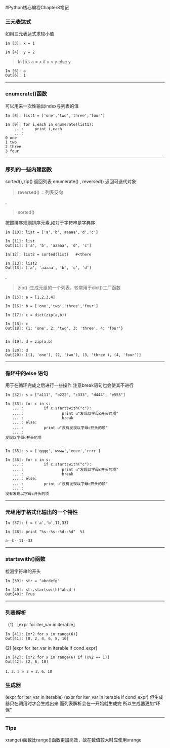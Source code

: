 #Python核心编程Chapter8笔记
### 三元表达式

如用三元表达式求较小值

    In [3]: x = 1
    
    In [4]: y = 2
    
  >  In [5]: a = x if x < y else y
    
    In [6]: a
    Out[6]: 1

***
### enumerate()函数

可以用来一次性输出index与列表的值

    In [8]: list1 = ['one','two','three','four']

    In [9]: for i,each in enumerate(list1):
        ...:     print i,each
        ...:     
    0 one
    1 two
    2 three
    3 four

***
### 序列的一些内建函数
sorted(),zip() 返回列表 enumerate() , reversed() 返回可迭代对象
> reversed() ：列表反向

.
> sorted()

按照排序规则排序元素,如对于字符串是字典序


    In [10]: list = ['a','b','aaaaa','d','c']
    
    In [11]: list
    Out[11]: ['a', 'b', 'aaaaa', 'd', 'c']
    
    In[12]: list2 = sorted(list)   #<there
    
    In [13]: list2
    Out[13]: ['a', 'aaaaa', 'b', 'c', 'd']
.
> zip() :生成元组的一个列表，较常用于dict()工厂函数

    In [15]: a = [1,2,3,4]
    
    In [16]: b = ['one','two','three','four']
    
    In [17]: c = dict(zip(a,b))
    
    In [18]: c
    Out[18]: {1: 'one', 2: 'two', 3: 'three', 4: 'four'}


    In [19]: d = zip(a,b)

    In [20]: d
    Out[20]: [(1, 'one'), (2, 'two'), (3, 'three'), (4, 'four')]

***
### 循环中的else 语句
用于在循环完成之后进行一些操作
注意break语句也会使其不进行

    In [32]: s = ["a111", "b222", "c333", "d444", "e555"]
    
    In [33]: for c in s:
       ....:         if c.startswith("c"):
       ....:                 print u"发现以字母c开头的项"
       ....:                 break
       ....: else:   
       ....:         print u"没有发现以字母c开头的项"
       ....:     
    发现以字母c开头的项


    In [35]: s = ['qqqq','wwww','eeee','rrrr']
    
    In [36]: for c in s:
       ....:         if c.startswith("c"):
       ....:                 print u"发现以字母c开头的项"
       ....:                 break
       ....: else:    
       ....:         print u"没有发现以字母c开头的项"
       ....:     
    没有发现以字母c开头的项


***
### 元组用于格式化输出的一个特性

    In [37]: t = ('a','b',11,33)
    
    In [38]: print "%s--%s--%d--%d"  %t
             
    a--b--11--33

***
### startswith()函数
检测字符串的开头

    In [39]: str = "abcdefg"
    
    In [40]: str.startswith('abcd')
    Out[40]: True

***
### 列表解析
（1） [expr for iter_var in iterable]

    In [41]: [x*2 for x in range(6)]
    Out[41]: [0, 2, 4, 6, 8, 10]
(2) [expr for iter_var in iterable if cond_expr]

    In [42]: [x*2 for x in range(6) if (x%2 == 1)]
    Out[42]: [2, 6, 10]
    
    1、3、5 × 2 = 2、6、10
### 生成器
(expr for iter_var in iterable)
(expr for iter_var in iterable if cond_expr)
但生成器只在调用时才会生成出来
而列表解析会在一开始就生成完
所以生成器更加“环保”

***
### Tips
xrange()函数比range()函数更加高效，故在数值较大时应使用xrange








